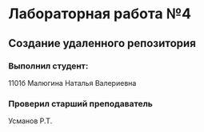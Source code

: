 # Лабораторная работа №4
## Создание удаленного репозитория
### Выполнил студент:
1101б
Малюгина Наталья Валериевна
### Проверил старший преподаватель
Усманов Р.Т.
